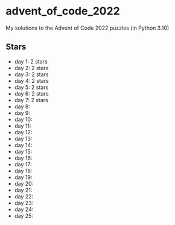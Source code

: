 # advent_of_code_2022

My solutions to the Advent of Code 2022 puzzles (in Python 3.10)

## Stars

- day 1: 2 stars
- day 2: 2 stars
- day 3: 2 stars
- day 4: 2 stars
- day 5: 2 stars
- day 6: 2 stars
- day 7: 2 stars
- day 8:
- day 9:
- day 10:
- day 11:
- day 12:
- day 13:
- day 14:
- day 15:
- day 16:
- day 17:
- day 18:
- day 19:
- day 20:
- day 21:
- day 22:
- day 23:
- day 24:
- day 25:
